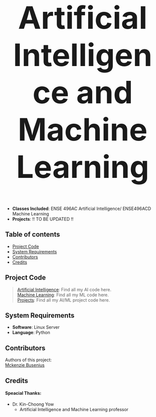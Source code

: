 <h1 align="center" style="font-size:100px" >
  Artificial Intelligence and Machine Learning
</h1>

- **Classes Included**: ENSE 496AC Artificial Intelligence/ ENSE496ACD Machine Learning
- **Projects**: !! TO BE UPDATED !!

## Table of contents
- [Project Code](#project-code)
- [System Requirements](#system-requirements)
- [Contributors](#contributors)
- [Credits](#credits)


## Project Code
> [Artificial Intelligence](Artificial-Intelligence): Find all my AI code here.  
> [Machine Learning](Machine-Learning): Find all my ML code here.  
> [Projects](Projects): Find all my AI/ML project code here.  


## System Requirements
- **Software**: Linux Server
- **Language**: Python

## Contributors
Authors of this project:  
[Mckenzie Busenius](https://github.com/macbusenius)  

## Credits
#### Speacial Thanks:
- Dr. Kin-Choong Yow
  - Artificial Intelligence and Machine Learning professor





